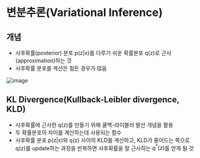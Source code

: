 # 변분추론(Variational Inference)

## 개념
- 사후확률(posterior) 분포 p(z|x)를 다루기 쉬운 확률분포 q(z)로 근사(approximation)하는 것
- 사후확률 분포를 계산은 힘든 경우가 많음

![image](https://user-images.githubusercontent.com/80622859/212456642-f13a8082-c0f6-4800-a376-67b788776a40.png)

## KL Divergence(Kullback-Leibler divergence, KLD)
- 사후확률에 근사한 q(z)를 만들기 위해 쿨백-라이블러 발산 개념을 활용
- 두 확률분포의 차이를 계산하는데 사용되는 함수
- 사후확률 분포 p(z|x)와 q(z) 사이의 KLD를 계산하고, KLD가 줄어드는 쪽으로 q(z)를 update하는 과정을 반복하면 사후확률을 잘 근사하는 $q^{*}(z)$를 얻게 될 것
